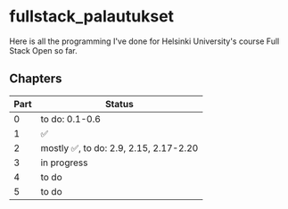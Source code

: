 # fullstack_palautukset

Here is all the programming I've done for Helsinki University's course Full Stack Open so far.

## Chapters
| Part | Status |
| ---- | ------ |
| 0    | to do: 0.1-0.6     |
| 1    | ✅     |
| 2    | mostly ✅, to do: 2.9, 2.15, 2.17-2.20     |
| 3    | in progress     |
| 4    | to do     |
| 5    | to do     |
